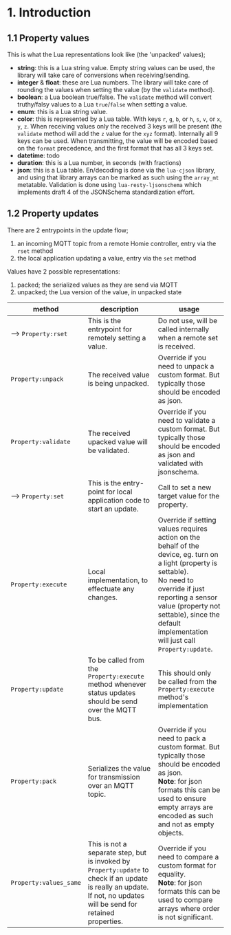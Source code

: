 # 1. Introduction

## 1.1 Property values

This is what the Lua representations look like (the 'unpacked' values);
- **string**: this is a Lua string value. Empty string values can be used, the library will take care of conversions when receiving/sending.
- **integer** & **float**: these are Lua numbers. The library will take care of rounding the values when setting the value (by the `validate` method).
- **boolean**: a Lua boolean true/false. The `validate` method will convert truthy/falsy values to a Lua `true`/`false` when setting a value.
- **enum**: this is a Lua string value.
- **color**: this is represented by a Lua table. With keys `r`, `g`, `b`, or `h`, `s`, `v`, or `x`, `y`, `z`. When receiving values only the received 3 keys will be present (the `validate` method will add the `z` value for the `xyz` format). Internally all 9 keys can be used. When transmitting, the value will be encoded based on the `format` precedence, and the first format that has all 3 keys set.
- **datetime**: todo
- **duration**: this is a Lua number, in seconds (with fractions)
- **json**: this is a Lua table. En/decoding is done via the `lua-cjson` library, and using that library arrays can be marked as such using the `array_mt` metatable. Validation is done using `lua-resty-ljsonschema` which implements draft 4 of the JSONSchema standardization effort.

## 1.2 Property updates

There are 2 entrypoints in the update flow;

1. an incoming MQTT topic from a remote Homie controller, entry via the `rset` method
2. the local application updating a value, entry via the `set` method

Values have 2 possible representations:

1. packed; the serialized values as they are send via MQTT
2. unpacked; the Lua version of the value, in unpacked state


method | description | usage
-|-|-
--> `Property:rset` | This is the entrypoint for remotely setting a value. | Do not use, will be called internally when a remote set is received.
`Property:unpack` | The received value is being unpacked. | Override if you need to unpack a custom format. But typically those should be encoded as json.
`Property:validate` | The received upacked value will be validated. | Override if you need to validate a custom format. But typically those should be encoded as json and validated with jsonschema.
--> `Property:set` | This is the entry-point for local application code to start an update. | Call to set a new target value for the property.
`Property:execute` | Local implementation, to effectuate any changes. | Override if setting values requires action on the behalf of the device, eg. turn on a light (property is settable). <br/>No need to override if just reporting a sensor value (property not settable), since the default implementation will just call `Property:update`.
`Property:update` | To be called from the `Property:execute` method whenever status updates should be send over the MQTT bus. | This should only be called from the `Property:execute` method's implementation
`Property:pack` | Serializes the value for transmission over an MQTT topic. | Override if you need to pack a custom format. But typically those should be encoded as json. <br/> **Note**: for json formats this can be used to ensure empty arrays are encoded as such and not as empty objects.
`Property:values_same`| This is not a separate step, but is invoked by `Property:update` to check if an update is really an update. If not, no updates will be send for retained properties. | Override if you need to compare a custom format for equality. <br/> **Note**: for json formats this can be used to compare arrays where order is not significant.
